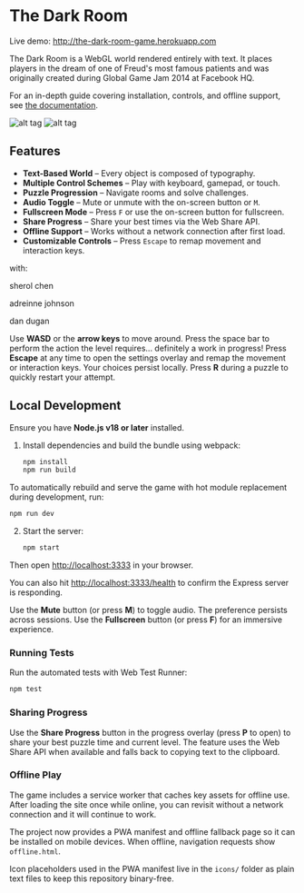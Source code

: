 # The Dark Room

Live demo: <http://the-dark-room-game.herokuapp.com>

The Dark Room is a WebGL world rendered entirely with text. It places players in the dream of one of Freud's most famous patients and was originally created during Global Game Jam 2014 at Facebook HQ.

For an in-depth guide covering installation, controls, and offline support, see
[the documentation](docs/README.md).

![alt tag](http://i.imgur.com/BTIl5zC.png)
![alt tag](http://i.imgur.com/7emZTB1.png)

## Features

- **Text-Based World** – Every object is composed of typography.
- **Multiple Control Schemes** – Play with keyboard, gamepad, or touch.
- **Puzzle Progression** – Navigate rooms and solve challenges.
- **Audio Toggle** – Mute or unmute with the on-screen button or `M`.
- **Fullscreen Mode** – Press `F` or use the on-screen button for fullscreen.
- **Share Progress** – Share your best times via the Web Share API.
- **Offline Support** – Works without a network connection after first load.
- **Customizable Controls** – Press `Escape` to remap movement and interaction keys.

with:

sherol chen

adreinne johnson

dan dugan


Use **WASD** or the **arrow keys** to move around. Press the space bar to perform the action the level requires... definitely a work in progress!
Press **Escape** at any time to open the settings overlay and remap the movement or interaction keys. Your choices persist locally.
Press **R** during a puzzle to quickly restart your attempt.

## Local Development

Ensure you have **Node.js v18 or later** installed.

1. Install dependencies and build the bundle using webpack:
   ```bash
   npm install
   npm run build
   ```

To automatically rebuild and serve the game with hot module replacement during
development, run:

```bash
npm run dev
```

2. Start the server:
   ```bash
   npm start
   ```

Then open [http://localhost:3333](http://localhost:3333) in your browser.

You can also hit [http://localhost:3333/health](http://localhost:3333/health)
to confirm the Express server is responding.

Use the **Mute** button (or press **M**) to toggle audio. The preference
persists across sessions.
Use the **Fullscreen** button (or press **F**) for an immersive experience.

### Running Tests

Run the automated tests with Web Test Runner:

```bash
npm test
```

### Sharing Progress

Use the **Share Progress** button in the progress overlay (press **P** to open) to
share your best puzzle time and current level. The feature uses the Web Share API
when available and falls back to copying text to the clipboard.

### Offline Play

The game includes a service worker that caches key assets for offline use. After
loading the site once while online, you can revisit without a network
connection and it will continue to work.

The project now provides a PWA manifest and offline fallback page so it can be
installed on mobile devices. When offline, navigation requests show
`offline.html`.

Icon placeholders used in the PWA manifest live in the `icons/` folder as plain
text files to keep this repository binary-free.
